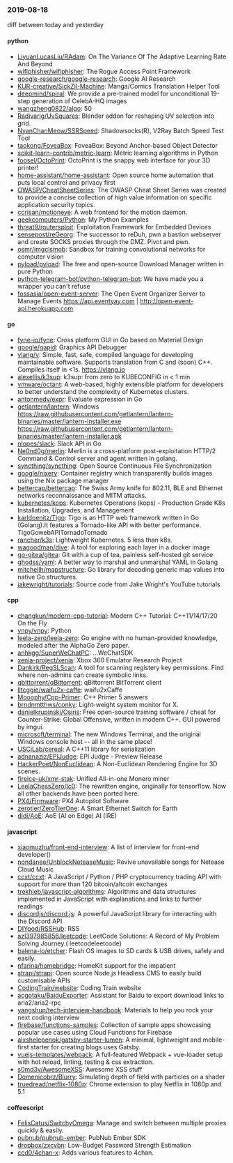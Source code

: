### 2019-08-18
diff between today and yesterday

#### python
* [LiyuanLucasLiu/RAdam](https://github.com/LiyuanLucasLiu/RAdam): On The Variance Of The Adaptive Learning Rate And Beyond
* [wifiphisher/wifiphisher](https://github.com/wifiphisher/wifiphisher): The Rogue Access Point Framework
* [google-research/google-research](https://github.com/google-research/google-research): Google AI Research
* [KUR-creative/SickZil-Machine](https://github.com/KUR-creative/SickZil-Machine): Manga/Comics Translation Helper Tool
* [deepmind/spiral](https://github.com/deepmind/spiral): We provide a pre-trained model for unconditional 19-step generation of CelebA-HQ images
* [wangzheng0822/algo](https://github.com/wangzheng0822/algo): 50
* [Radivarig/UvSquares](https://github.com/Radivarig/UvSquares): Blender addon for reshaping UV selection into grid.
* [NyanChanMeow/SSRSpeed](https://github.com/NyanChanMeow/SSRSpeed): Shadowsocks(R), V2Ray Batch Speed Test Tool
* [taokong/FoveaBox](https://github.com/taokong/FoveaBox): FoveaBox: Beyond Anchor-based Object Detector
* [scikit-learn-contrib/metric-learn](https://github.com/scikit-learn-contrib/metric-learn): Metric learning algorithms in Python
* [foosel/OctoPrint](https://github.com/foosel/OctoPrint): OctoPrint is the snappy web interface for your 3D printer!
* [home-assistant/home-assistant](https://github.com/home-assistant/home-assistant):  Open source home automation that puts local control and privacy first
* [OWASP/CheatSheetSeries](https://github.com/OWASP/CheatSheetSeries): The OWASP Cheat Sheet Series was created to provide a concise collection of high value information on specific application security topics.
* [ccrisan/motioneye](https://github.com/ccrisan/motioneye): A web frontend for the motion daemon.
* [geekcomputers/Python](https://github.com/geekcomputers/Python): My Python Examples
* [threat9/routersploit](https://github.com/threat9/routersploit): Exploitation Framework for Embedded Devices
* [sensepost/reGeorg](https://github.com/sensepost/reGeorg): The successor to reDuh, pwn a bastion webserver and create SOCKS proxies through the DMZ. Pivot and pwn.
* [osmr/imgclsmob](https://github.com/osmr/imgclsmob): Sandbox for training convolutional networks for computer vision
* [pyload/pyload](https://github.com/pyload/pyload): The free and open-source Download Manager written in pure Python
* [python-telegram-bot/python-telegram-bot](https://github.com/python-telegram-bot/python-telegram-bot): We have made you a wrapper you can't refuse
* [fossasia/open-event-server](https://github.com/fossasia/open-event-server): The Open Event Organizer Server to Manage Events https://api.eventyay.com | http://open-event-api.herokuapp.com

#### go
* [fyne-io/fyne](https://github.com/fyne-io/fyne): Cross platform GUI in Go based on Material Design
* [google/gapid](https://github.com/google/gapid): Graphics API Debugger
* [vlang/v](https://github.com/vlang/v): Simple, fast, safe, compiled language for developing maintainable software. Supports translation from C and (soon) C++. Compiles itself in <1s. https://vlang.io
* [alexellis/k3sup](https://github.com/alexellis/k3sup): k3sup: from zero to KUBECONFIG in < 1 min
* [vmware/octant](https://github.com/vmware/octant): A web-based, highly extensible platform for developers to better understand the complexity of Kubernetes clusters.
* [antonmedv/expr](https://github.com/antonmedv/expr): Evaluate expression in Go
* [getlantern/lantern](https://github.com/getlantern/lantern): Windows https://raw.githubusercontent.com/getlantern/lantern-binaries/master/lantern-installer.exe  https://raw.githubusercontent.com/getlantern/lantern-binaries/master/lantern-installer.apk
* [nlopes/slack](https://github.com/nlopes/slack): Slack API in Go
* [Ne0nd0g/merlin](https://github.com/Ne0nd0g/merlin): Merlin is a cross-platform post-exploitation HTTP/2 Command & Control server and agent written in golang.
* [syncthing/syncthing](https://github.com/syncthing/syncthing): Open Source Continuous File Synchronization
* [google/nixery](https://github.com/google/nixery): Container registry which transparently builds images using the Nix package manager
* [bettercap/bettercap](https://github.com/bettercap/bettercap): The Swiss Army knife for 802.11, BLE and Ethernet networks reconnaissance and MITM attacks.
* [kubernetes/kops](https://github.com/kubernetes/kops): Kubernetes Operations (kops) - Production Grade K8s Installation, Upgrades, and Management
* [karldoenitz/Tigo](https://github.com/karldoenitz/Tigo): Tigo is an HTTP web framework written in Go (Golang).It features a Tornado-like API with better performance. TigoGowebAPITornadoTornado
* [rancher/k3s](https://github.com/rancher/k3s): Lightweight Kubernetes. 5 less than k8s.
* [wagoodman/dive](https://github.com/wagoodman/dive): A tool for exploring each layer in a docker image
* [go-gitea/gitea](https://github.com/go-gitea/gitea): Git with a cup of tea, painless self-hosted git service
* [ghodss/yaml](https://github.com/ghodss/yaml): A better way to marshal and unmarshal YAML in Golang
* [mitchellh/mapstructure](https://github.com/mitchellh/mapstructure): Go library for decoding generic map values into native Go structures.
* [jakewright/tutorials](https://github.com/jakewright/tutorials): Source code from Jake Wright's YouTube tutorials

#### cpp
* [changkun/modern-cpp-tutorial](https://github.com/changkun/modern-cpp-tutorial):  Modern C++ Tutorial: C++11/14/17/20 On the Fly
* [vnpy/vnpy](https://github.com/vnpy/vnpy): Python
* [leela-zero/leela-zero](https://github.com/leela-zero/leela-zero): Go engine with no human-provided knowledge, modeled after the AlphaGo Zero paper.
* [anhkgg/SuperWeChatPC](https://github.com/anhkgg/SuperWeChatPC): ...WeChatSDK
* [xenia-project/xenia](https://github.com/xenia-project/xenia): Xbox 360 Emulator Research Project
* [Dankirk/RegSLScan](https://github.com/Dankirk/RegSLScan): A tool for scanning registery key permissions. Find where non-admins can create symbolic links.
* [qbittorrent/qBittorrent](https://github.com/qbittorrent/qBittorrent): qBittorrent BitTorrent client
* [lltcggie/waifu2x-caffe](https://github.com/lltcggie/waifu2x-caffe): waifu2xCaffe
* [Mooophy/Cpp-Primer](https://github.com/Mooophy/Cpp-Primer): C++ Primer 5 answers
* [brndnmtthws/conky](https://github.com/brndnmtthws/conky): Light-weight system monitor for X.
* [danielkrupinski/Osiris](https://github.com/danielkrupinski/Osiris): Free open-source training software / cheat for Counter-Strike: Global Offensive, written in modern C++. GUI powered by imgui.
* [microsoft/terminal](https://github.com/microsoft/terminal): The new Windows Terminal, and the original Windows console host -- all in the same place!
* [USCiLab/cereal](https://github.com/USCiLab/cereal): A C++11 library for serialization
* [adnanaziz/EPIJudge](https://github.com/adnanaziz/EPIJudge): EPI Judge - Preview Release
* [HackerPoet/NonEuclidean](https://github.com/HackerPoet/NonEuclidean): A Non-Euclidean Rendering Engine for 3D scenes.
* [fireice-uk/xmr-stak](https://github.com/fireice-uk/xmr-stak): Unified All-in-one Monero miner
* [LeelaChessZero/lc0](https://github.com/LeelaChessZero/lc0): The rewritten engine, originally for tensorflow. Now all other backends have been ported here.
* [PX4/Firmware](https://github.com/PX4/Firmware): PX4 Autopilot Software
* [zerotier/ZeroTierOne](https://github.com/zerotier/ZeroTierOne): A Smart Ethernet Switch for Earth
* [didi/AoE](https://github.com/didi/AoE): AoE (AI on Edge) AI (IRE)

#### javascript
* [xiaomuzhu/front-end-interview](https://github.com/xiaomuzhu/front-end-interview): A list of interview for front-end developer()
* [nondanee/UnblockNeteaseMusic](https://github.com/nondanee/UnblockNeteaseMusic): Revive unavailable songs for Netease Cloud Music
* [ccxt/ccxt](https://github.com/ccxt/ccxt): A JavaScript / Python / PHP cryptocurrency trading API with support for more than 120 bitcoin/altcoin exchanges
* [trekhleb/javascript-algorithms](https://github.com/trekhleb/javascript-algorithms):  Algorithms and data structures implemented in JavaScript with explanations and links to further readings
* [discordjs/discord.js](https://github.com/discordjs/discord.js): A powerful JavaScript library for interacting with the Discord API
* [DIYgod/RSSHub](https://github.com/DIYgod/RSSHub):   RSS
* [azl397985856/leetcode](https://github.com/azl397985856/leetcode): LeetCode Solutions: A Record of My Problem Solving Journey.( leetcodeleetcode)
* [balena-io/etcher](https://github.com/balena-io/etcher): Flash OS images to SD cards & USB drives, safely and easily.
* [nfarina/homebridge](https://github.com/nfarina/homebridge): HomeKit support for the impatient
* [strapi/strapi](https://github.com/strapi/strapi):  Open source Node.js Headless CMS to easily build customisable APIs
* [CodingTrain/website](https://github.com/CodingTrain/website): Coding Train website
* [acgotaku/BaiduExporter](https://github.com/acgotaku/BaiduExporter): Assistant for Baidu to export download links to aria2/aria2-rpc
* [yangshun/tech-interview-handbook](https://github.com/yangshun/tech-interview-handbook):  Materials to help you rock your next coding interview
* [firebase/functions-samples](https://github.com/firebase/functions-samples): Collection of sample apps showcasing popular use cases using Cloud Functions for Firebase
* [alxshelepenok/gatsby-starter-lumen](https://github.com/alxshelepenok/gatsby-starter-lumen): A minimal, lightweight and mobile-first starter for creating blogs uses Gatsby.
* [vuejs-templates/webpack](https://github.com/vuejs-templates/webpack): A full-featured Webpack + vue-loader setup with hot reload, linting, testing & css extraction.
* [s0md3v/AwesomeXSS](https://github.com/s0md3v/AwesomeXSS): Awesome XSS stuff
* [Domenicobrz/Blurry](https://github.com/Domenicobrz/Blurry): Simulating depth of field with particles on a shader
* [truedread/netflix-1080p](https://github.com/truedread/netflix-1080p): Chrome extension to play Netflix in 1080p and 5.1

#### coffeescript
* [FelisCatus/SwitchyOmega](https://github.com/FelisCatus/SwitchyOmega): Manage and switch between multiple proxies quickly & easily.
* [pubnub/pubnub-ember](https://github.com/pubnub/pubnub-ember): PubNub Ember SDK
* [dropbox/zxcvbn](https://github.com/dropbox/zxcvbn): Low-Budget Password Strength Estimation
* [ccd0/4chan-x](https://github.com/ccd0/4chan-x): Adds various features to 4chan.

